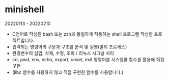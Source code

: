 # minishell
20220113 - 20220210
- C언어로 작성된 bash 또는 zsh과 동일하게 작동하는 shell 프로그램 작성한 프로젝트입니다.
- 입력되는 명령어의 구문과 구조를 분석 및 실행(멀티 프로세스)
- 환경변수의 삽입, 삭제, 수정, 조회 / 리눅스 시그널 처리
- cd, pwd, env, echo, export, unset, exit 명령어를 시스템콜 함수를 활용해 직접 구현
- (libc 함수를 사용하지 않고 직접 구현한 함수를 사용합니다.)
